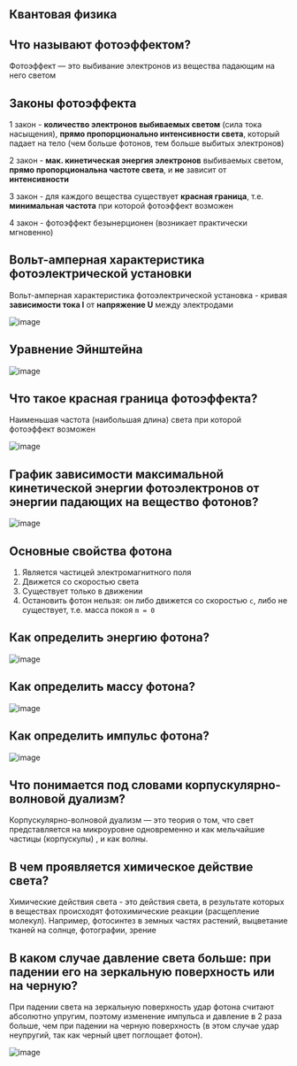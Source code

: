 ## Квантовая физика
## Что называют фотоэффектом?
Фотоэффект — это выбивание электронов из вещества падающим на него светом
## Законы фотоэффекта
1 закон - **количество электронов выбиваемых светом** (сила тока насыщения), **прямо пропорционально интенсивности света**, который падает на тело (чем больше фотонов, тем больше выбитых электронов)

2 закон - **мак. кинетическая энергия электронов** выбиваемых светом, **прямо пропорциональна частоте света**, и **не** зависит от **интенсивности**

3 закон - для каждого вещества существует **красная граница**, т.е. **минимальная частота** при которой фотоэффект возможен

4 закон - фотоэффект безынерционен (возникает практически мгновенно)

## Вольт-амперная характеристика фотоэлектрической установки
Вольт-амперная характеристика фотоэлектрической установка - кривая **зависимости тока I** от **напряжение U** между электродами

![image](https://user-images.githubusercontent.com/70198995/159115042-8c42daa8-2bf1-4d06-b5e6-b46bc8e41558.png)

## Уравнение Эйнштейна
![image](https://user-images.githubusercontent.com/70198995/159115089-c386bceb-6b83-4f39-a722-29b09bcd1a1c.png)

## Что такое красная граница фотоэффекта?
Наименьшая частота (наибольшая длина) света при которой фотоэффект возможен

![image](https://user-images.githubusercontent.com/70198995/159115143-3ff7955a-ee48-48a7-93e2-4c878093ee1f.png)

## График зависимости максимальной кинетической энергии фотоэлектронов от энергии падающих на вещество фотонов?
![image](https://user-images.githubusercontent.com/70198995/159115185-ab134c76-2d21-4bac-ac75-1b0ed077c283.png)

## Основные свойства фотона
1) Является частицей электромагнитного поля
2) Движется со скоростью света
3) Существует только в движении
4) Остановить фотон нельзя: он либо движется со скоростью `c`, либо не существует, т.е. масса покоя `m = 0`

## Как определить энергию фотона?
![image](https://user-images.githubusercontent.com/70198995/159115276-314e96b0-d4a9-43af-8257-fd6aab9eb3a0.png)

## Как определить массу фотона?
![image](https://user-images.githubusercontent.com/70198995/159115310-f503dd40-cd31-4dd9-afe0-bce84e239b78.png)

## Как определить импульс фотона?
![image](https://user-images.githubusercontent.com/70198995/159115341-9f5e5cb3-98e8-4372-867b-962dd9d3cc85.png)

## Что понимается под словами корпускулярно-волновой дуализм?
Корпускулярно-волновой дуализм — это теория о том, что свет представляется на микроуровне одновременно и как мельчайшие частицы (корпускулы) , и как волны.

## В чем проявляется химическое действие света?
Химические действия света - это действия света, в результате которых в веществах происходят фотохимические реакции (расщепление молекул). Например, фотосинтез в земных частях растений, выцветание тканей на солнце, фотографии, зрение

## В каком случае давление света больше: при падении его на зеркальную поверхность или на черную?
При падении света на зеркальную поверхность удар фотона считают абсолютно упругим, поэтому изменение импульса и давление в 2 раза больше, чем при падении на черную поверхность (в этом случае удар неупругий, так как черный цвет поглощает фотон).

![image](https://user-images.githubusercontent.com/70198995/159115471-83b0631c-86f2-4d9e-b5c9-5eba2a8e5f0c.png)
